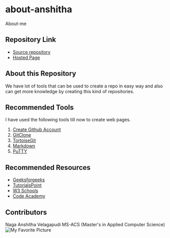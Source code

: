 # about-anshitha
About-me

## Repository Link
- [Source repository](https://github.com/anshithavelagapudi/about-anshitha)
- [Hosted Page](https://anshithavelagapudi.github.io/about-anshitha/)
## About this Repository
We have lot of tools that can be used to create a repo in easy way and also can get more knowledge by creating this kind of repositories.
## Recommended Tools

I have used the following tools till now to create web pages.
1. [Create Github Account](https://github.com/)
2. [GitClone](https://git-scm.com/docs/git-clone)
3. [TortoiseGit](https://tortoisegit.org/)
4. [Markdown](https://guides.github.com/features/mastering-markdown/)
5. [PuTTY](https://en.wikipedia.org/wiki/PuTTY)

## Recommended Resources
- [Geeksforgeeks](https://www.geeksforgeeks.org/begin-web-development-with-a-head-start/)
- [TutorialsPoint](https://www.tutorialspoint.com/internet_technologies/websites_development.htm)
- [W3 Schools](https://www.w3schools.com/whatis/)
- [Code Academy](https://www.codecademy.com/learn/paths/web-development)

## Contributors

Naga Anshitha Velagapudi
MS-ACS (Master's in Applied Computer Science)
![My Favorite Picture](https://images.pexels.com/photos/753626/pexels-photo-753626.jpeg?cs=srgb&dl=cottages-in-the-middle-of-beach-753626.jpg&fm=jpg)






